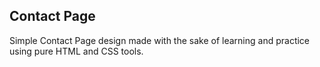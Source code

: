 ## Contact Page 
Simple Contact Page design made with the sake of learning and practice using pure HTML and CSS tools.
